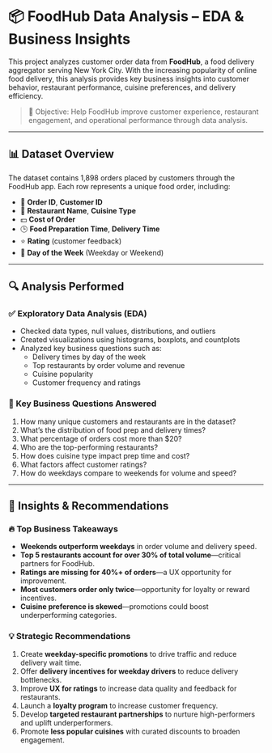 # 📦 FoodHub Data Analysis – EDA & Business Insights

This project analyzes customer order data from **FoodHub**, a food delivery aggregator serving New York City. With the increasing popularity of online food delivery, this analysis provides key business insights into customer behavior, restaurant performance, cuisine preferences, and delivery efficiency.

> 🎯 Objective: Help FoodHub improve customer experience, restaurant engagement, and operational performance through data analysis.

---

## 📊 Dataset Overview

The dataset contains 1,898 orders placed by customers through the FoodHub app. Each row represents a unique food order, including:

- 🧾 **Order ID**, **Customer ID**
- 🏬 **Restaurant Name**, **Cuisine Type**
- 💵 **Cost of Order**
- 🕒 **Food Preparation Time**, **Delivery Time**
- ⭐️ **Rating** (customer feedback)
- 📅 **Day of the Week** (Weekday or Weekend)

---

## 🔍 Analysis Performed

### ✅ Exploratory Data Analysis (EDA)

- Checked data types, null values, distributions, and outliers
- Created visualizations using histograms, boxplots, and countplots
- Analyzed key business questions such as:
  - Delivery times by day of the week
  - Top restaurants by order volume and revenue
  - Cuisine popularity
  - Customer frequency and ratings

### 📌 Key Business Questions Answered

1. How many unique customers and restaurants are in the dataset?
2. What’s the distribution of food prep and delivery times?
3. What percentage of orders cost more than $20?
4. Who are the top-performing restaurants?
5. How does cuisine type impact prep time and cost?
6. What factors affect customer ratings?
7. How do weekdays compare to weekends for volume and speed?

---

## 🧠 Insights & Recommendations

### 🔥 Top Business Takeaways

- **Weekends outperform weekdays** in order volume and delivery speed.
- **Top 5 restaurants account for over 30% of total volume**—critical partners for FoodHub.
- **Ratings are missing for 40%+ of orders**—a UX opportunity for improvement.
- **Most customers order only twice**—opportunity for loyalty or reward incentives.
- **Cuisine preference is skewed**—promotions could boost underperforming categories.

### 💡 Strategic Recommendations

1. Create **weekday-specific promotions** to drive traffic and reduce delivery wait time.
2. Offer **delivery incentives for weekday drivers** to reduce delivery bottlenecks.
3. Improve **UX for ratings** to increase data quality and feedback for restaurants.
4. Launch a **loyalty program** to increase customer frequency.
5. Develop **targeted restaurant partnerships** to nurture high-performers and uplift underperformers.
6. Promote **less popular cuisines** with curated discounts to broaden engagement.
